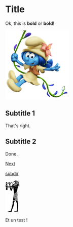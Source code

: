 # Title

Ok, this is **bold** or __bold__!

![smurfin](smurfin.png)

## Subtitle 1

That's right.

## Subtitle 2

Done.

[Next](next.md)

[subdir](subdir/insubdir.md)

![Picture in parent](../gravure-thot.gif)

Et un test !
